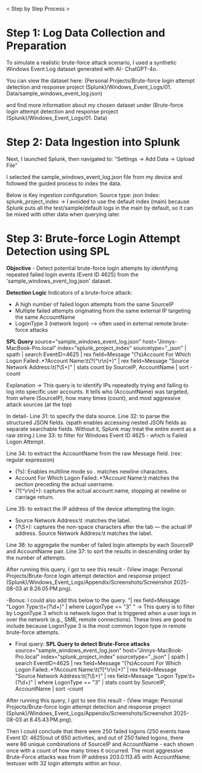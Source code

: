 < Step by Step Process >
# Step 1: Log Data Collection and Preparation
To simulate a realistic brute-force attack scenario, I used a synthetic Windows Event Log dataset generated with AI- ChatGPT-4o.

You can view the dataset here:
(Personal Projects/Brute-force login attempt detection and response project (Splunk)/Windows_Event_Logs/01. Data/sample_windows_event_log.json)
 
and find more information about my chosen dataset under (Brute-force login attempt detection and response project (Splunk)/Windows_Event_Logs/01. Data)


# Step 2: Data Ingestion into Splunk
Next, I launched Splunk, then navigated to:
"Settings -> Add Data -> Upload File"

I selected the sample_windows_event_log.json file from my device and followed the guided process to index the data.

Below is Key ingestion configuration:
Source type: json
Index: splunk_project_index 
-> I avoided to use the default index (main) because Splunk puts all the test/sample/default logs in the main by default, so it can be mixed with other data when querying later. 
 

# Step 3: Brute-force Login Attempt Detection using SPL
**Objective** - Detect potential brute-force login attempts by identifying repeated failed login events (Event ID 4625) from the 'sample_windows_event_log.json' dataset.

**Detection Logic**
Indicators of a brute-force attack:
  - A high number of failed logon attempts from the same SourceIP
  - Multiple failed attempts originating from the same external IP targeting the same AccountName
  - LogonType 3 (network logon) —> often used in external remote brute-force attacks 

**SPL Query**
source="sample_windows_event_log.json" host="Jinnys-MacBook-Pro.local" index="splunk_project_index" sourcetype="_json" 
| spath
| search EventID=4625
| rex field=Message "(?s)Account For Which Logon Failed:.*?Account Name:\t(?<AccountName>[^\r\n]+)"
| rex field=Message "Source Network Address:\t(?<SourceIP>\S+)"
| stats count by SourceIP, AccountName
| sort -count
 

Explanation -> This query is to identify IPs repeatedly trying and failing to log into specific user accounts. It tells who (AccountName) was targeted, from where (SourceIP), how many times (count), and most aggressive attack sources (at the top)


In detail- 
Line 31: to specify the data source.
Line 32: to parse the structured JSON fields. (spath enables accessing nested JSON fields as separate searchable fields. Without it, Splunk may treat the entire event as a raw string.)
Line 33: to filter for Windows Event ID 4625 - which is Failed Logon Attempt. 

Line 34: to extract the AccountName from the raw Message field. (rex: regular expression)
- (?s): Enables multiline mode so . matches newline characters.
- Account For Which Logon Failed:.*?Account Name:\t matches the section preceding the actual username.
- (?<AccountName>[^\r\n]+): captures the actual account name, stopping at newline or carriage return. 

Line 35: to extract the IP address of the device attempting the login. 
- Source Network Address:\t :matches the label.
- (?<SourceIP>\S+): captures the non-space characters after the tab — the actual IP address.
Source Network Address:\t matches the label.

Line 36: to aggregate the number of failed login attempts by each SourceIP and AccountName pair.
Line 37: to sort the results in descending order by the number of attempts.


After running this query, I got to see this result - (View image: Personal Projects/Brute-force login attempt detection and response project (Splunk)/Windows_Event_Logs/Appendix/Screenshots/Screenshot 2025-08-03 at 8.26.05 PM.png). 

-Bonus: 
I could also add this below to the query.
"| rex field=Message "Logon Type:\t+(?<LogonType>\d+)"
| where LogonType == "3"  "
-> This query is to filter by LogonType 3 which is network logon that is triggered when a user logs in over the network (e.g., SMB, remote connections). 
These lines are good to include because LogonType 3 is the most common logon type in remote brute-force attempts. 

* Final query: 
**SPL Query to detect Brute-Force attacks**  
source="sample_windows_event_log.json" host="Jinnys-MacBook-Pro.local" index="splunk_project_index" sourcetype="_json"
| spath
| search EventID=4625
| rex field=Message "(?s)Account For Which Logon Failed:.*?Account Name:\t(?<AccountName>[^\r\n]+)"
| rex field=Message "Source Network Address:\t(?<SourceIP>\S+)"
| rex field=Message "Logon Type:\t+(?<LogonType>\d+)"
| where LogonType == "3"
| stats count by SourceIP, AccountName
| sort -count



After running this query, I got to see this result - (View image: Personal Projects/Brute-force login attempt detection and response project (Splunk)/Windows_Event_Logs/Appendix/Screenshots/Screenshot 2025-08-03 at 8.45.43 PM.png).


Then I could conclude that there were 250 failed logons (250 events have Event ID: 4625)out of 850 activities, and out of 250 failed logons, there were 86 unique combinations of SourceIP and AccountName - each shown once with a count of how many times it occurred. 
The most aggressive Brute-Force attacks was from IP address 203.0.113.45 with AccountName: testuser with 32 login attempts within an hour.  